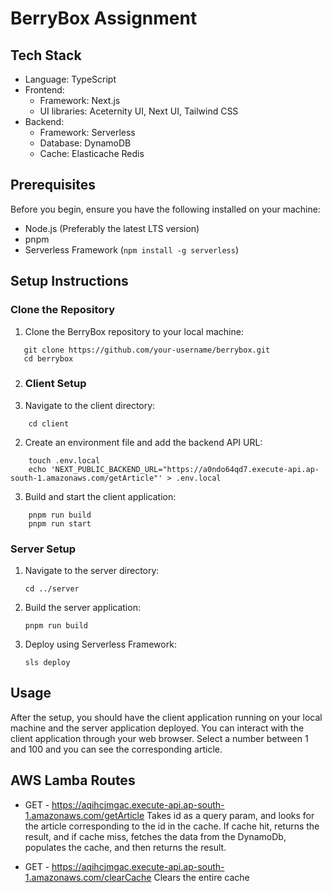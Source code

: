 
# BerryBox Assignment

## Tech Stack
- Language: TypeScript
- Frontend:
  * Framework: Next.js
  * UI libraries: Aceternity UI, Next UI, Tailwind CSS
- Backend:
  *  Framework: Serverless
  *  Database: DynamoDB
  *  Cache: Elasticache Redis
    

## Prerequisites

Before you begin, ensure you have the following installed on your machine:

- Node.js (Preferably the latest LTS version)
- pnpm
- Serverless Framework (`npm install -g serverless`)

## Setup Instructions

### Clone the Repository

1. Clone the BerryBox repository to your local machine:

```
   git clone https://github.com/your-username/berrybox.git
   cd berrybox
```

2. ### Client Setup

1. Navigate to the client directory:
```
    cd client
```

2. Create an environment file and add the backend API URL:
```
    touch .env.local
    echo 'NEXT_PUBLIC_BACKEND_URL="https://a0ndo64qd7.execute-api.ap-south-1.amazonaws.com/getArticle"' > .env.local
```

3. Build and start the client application:
```
    pnpm run build
    pnpm run start
```

### Server Setup

1. Navigate to the server directory:
   ```
   cd ../server
   ```
3. Build the server application:
   ```
   pnpm run build
   ```
5. Deploy using Serverless Framework:
   ```
   sls deploy
   ```

## Usage

After the setup, you should have the client application running on your local machine and the server application deployed. You can interact with the client application through your web browser. Select a number between 1 and 100 and you can see the corresponding article.

## AWS Lamba Routes
-   GET - https://aqihcjmgac.execute-api.ap-south-1.amazonaws.com/getArticle
    Takes id as a query param, and looks for the article corresponding to the id in the cache. If cache hit, returns the result, and if cache miss, fetches the data from the DynamoDb, populates the cache, and then returns the result.

-   GET - https://aqihcjmgac.execute-api.ap-south-1.amazonaws.com/clearCache
    Clears the entire cache
